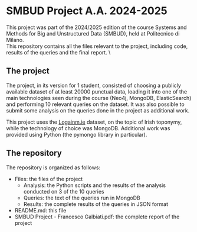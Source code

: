 # SMBUD Project A.A. 2024-2025
This project was part of the 2024/2025 edition of the course Systems and Methods for Big and Unstructured Data (SMBUD), held at Politecnico di Milano. \
This repository contains all the files relevant to the project, including code, results of the queries and the final report. \

## The project
The project, in its version for 1 student, consisted of choosing a publicly available dataset of at least 20000 punctual data, loading it into one of the main technologies seen during the course (Neo4j, MongoDB, ElasticSearch) and performing 10 relevant queries on the dataset. It was also possible to submit some analysis on the queries done in the project as additional work.

This project uses the [Logainm.ie](https://www.logainm.ie/en/) dataset, on the topic of Irish toponymy, while the technology of choice was MongoDB. Additional work was provided using Python (the pymongo library in particular).

## The repository
The repository is organized as follows:
 - Files: the files of the project
   - Analysis: the Python scripts and the results of the analysis conducted on 3 of the 10 queries
   - Queries: the text of the queries run in MongoDB
   - Results: the complete results of the queries in JSON format
 - README.md: this file
 - SMBUD Project - Francesco Galbiati.pdf: the complete report of the project
